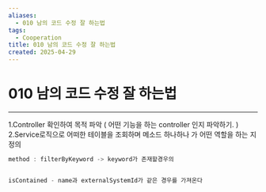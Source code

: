```yaml
---
aliases:
  - 010 남의 코드 수정 잘 하는법
tags:
  - Cooperation
title: 010 남의 코드 수정 잘 하는법
created: 2025-04-29
---
```

# 010 남의 코드 수정 잘 하는법 
---

1.Controller 확인하여 목적 파악  ( 어떤 기능을 하는 controller 인지 파악하기. )
2.Service로직으로 어떠한 테이블을 조회하며  메소드 하나하나 가 어떤 역할을 하는 지 정의 


```java
method : filterByKeyword -> keyword가 존재할경우의 


isContained - name과 externalSystemId가 같은 경우를 가져온다


```